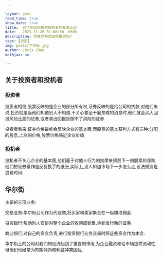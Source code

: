 ```yaml
---

layout: post
read_time: true
show_date: true
title:  对华尔街和投资投机者的基本认识
date:   2021-11-26 01:00:00 -0600
description: 你真的熟悉这些概念吗?
tags: [投资]
img: posts/华尔街.jpg
author: Chris Chen
mathjax: no

---
```




## 关于投资者和投机者

### 投资者

投资者相信,股票反映的是企业的部分所有权,证券反映的是给公司的贷款,对他们来说,投资就是当他们知道别人不知道,不关心甚至干脆忽略的消息时,他们就会买入回报风险比高的证券,或者卖出回报抵御不了风险的证券.

投资者看来,证券价格最终会反映企业的基本面,而股票的基本获利方式有三种:分配的股息,上涨的价格,股票价格贴近企业价值

### 投机者

投机者不关心企业的基本面,他们基于对他人行为的揣摩来预测下一刻股票的涨跌,他们把证券看作是反复换手的纸张,实际上,没人知道市场下一步怎么走,设法预测是浪费时间.

## 华尔街

主要的三项业务:

交易业务:华尔街公司作为代理商,将买家和卖家集合在一起赚取佣金.

投资银行:帮助别人安排对整个企业的收购或销售,承销发行新的证券.

商业银行:对自己的资金负责,进行投资银行业务交易时将这些资金作为本金.

华尔街上的公司对我们的经济起到了重要的作用,为企业融资和给市场提供流动性,但他们也经常为短期倾向和利益冲突困扰.